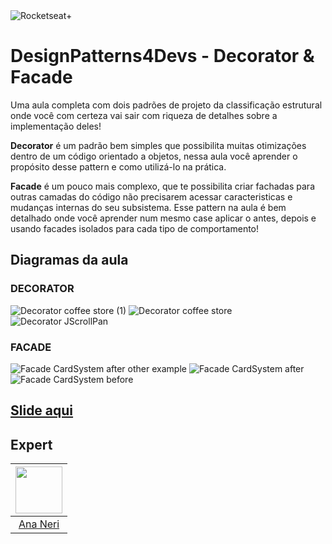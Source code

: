 <img src="https://drive.google.com/uc?id=1XPWLjUo2-j8iGw07ALcxu7oqJ3nkl2Ho" alt="Rocketseat+"/>

# DesignPatterns4Devs - Decorator & Facade

Uma aula completa com dois padrões de projeto da classificação estrutural onde você com certeza vai sair com riqueza de detalhes sobre a implementação deles!

**Decorator** é um padrão bem simples que possibilita muitas otimizações dentro de um código orientado a objetos, nessa aula você aprender o propósito desse pattern e como utilizá-lo na prática.

**Facade** é um pouco mais complexo, que te possibilita criar fachadas para outras camadas do código não precisarem acessar caracteristicas e mudanças internas do seu subsistema. Esse pattern na aula é bem detalhado onde você aprender num mesmo case aplicar o antes, depois e usando facades isolados para cada tipo de comportamento!


## Diagramas da aula

### DECORATOR
![Decorator coffee store (1)](https://user-images.githubusercontent.com/42419543/194099814-8a1a161c-e6c5-44f3-9bc3-e9f53a89ae45.png)
![Decorator coffee store](https://user-images.githubusercontent.com/42419543/194099816-10a576de-44ed-4c29-85fb-372e1fbb6398.png)
![Decorator JScrollPan](https://user-images.githubusercontent.com/42419543/194099817-38662f50-eead-42f7-8994-76c20e97d365.png)

### FACADE
![Facade CardSystem after other example](https://user-images.githubusercontent.com/42419543/194099805-386e0a7d-c58d-4db4-8da2-cf86f67f983a.png)
![Facade CardSystem after](https://user-images.githubusercontent.com/42419543/194099810-d638ed4b-ada6-4d54-99aa-15bed9d725e9.png)
![Facade CardSystem before](https://user-images.githubusercontent.com/42419543/194099812-d7386ca0-5905-4cc1-93ff-4e34b80ea1a4.png)

## [Slide aqui](https://docs.google.com/presentation/d/1FbuY1K7UA0mroCCVM-BP9sc-enpjBQId5TtXVwCSG2w/edit?usp=sharing)


## Expert
| [<img src="https://avatars.githubusercontent.com/u/42419543?v=4" width="75px;"/>](https://github.com/anabneri) |
| :-: |
|[Ana Neri](https://github.com/anabneri)|# designpatterns4devs-overview-examples
